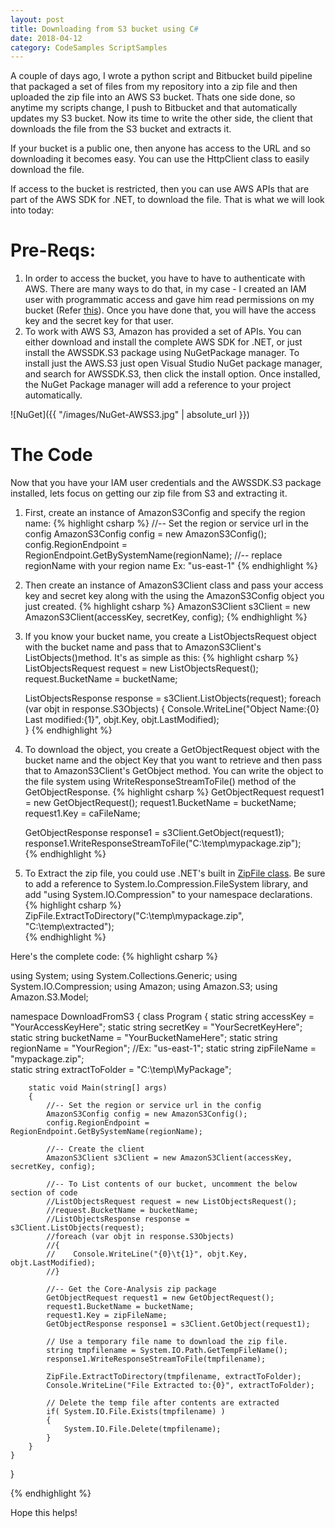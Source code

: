 ```yaml
---
layout: post
title: Downloading from S3 bucket using C#
date: 2018-04-12
category: CodeSamples ScriptSamples
---
```


A couple of days ago, I wrote a python script and Bitbucket build pipeline that packaged a set of files from my repository into a zip file and then uploaded the zip file into an AWS S3 bucket. Thats one side done, so anytime my scripts change, I push to Bitbucket and that automatically updates my S3 bucket. Now its time to write the other side, the client that downloads the file from the S3 bucket and extracts it. 

If your bucket is a public one, then anyone has access to the URL and so downloading it becomes easy. You can use the HttpClient class to easily download the file.

If access to the bucket is restricted, then you can use AWS APIs that are part of the AWS SDK for .NET, to download the file. That is what we will look into today:

# Pre-Reqs:
1. In order to access the bucket, you have to have to authenticate with AWS. There are many ways to do that, in my case - I created an IAM user with programmatic access and gave him read permissions on my bucket (Refer [this](https://docs.aws.amazon.com/IAM/latest/UserGuide/id_users_create.html)). Once you have done that, you will have the access key and the secret key for that user.  
2. To work with AWS S3, Amazon has provided a set of APIs. You can either download and install the complete AWS SDK for .NET, or just install the AWSSDK.S3 package using NuGetPackage manager. To install just the AWS.S3 just open Visual Studio NuGet package manager, and search for AWSSDK.S3, then click the install option. Once installed, the NuGet Package manager will add a reference to your project automatically.

![NuGet]({{ "/images/NuGet-AWSS3.jpg" | absolute_url }})


# The Code
Now that you have your IAM user credentials and the AWSSDK.S3 package installed, lets focus on getting our zip file from S3 and extracting it. 

1. First, create an instance of AmazonS3Config and specify the region name:
{% highlight csharp %}
    //-- Set the region or service url in the config
    AmazonS3Config config = new AmazonS3Config();
    config.RegionEndpoint = RegionEndpoint.GetBySystemName(regionName);  //-- replace regionName with your region name Ex: "us-east-1"
{% endhighlight %}
2. Then create an instance of AmazonS3Client class and pass your access key and secret key along with the using the AmazonS3Config object you just created.
{% highlight csharp %}
    AmazonS3Client s3Client = new AmazonS3Client(accessKey, secretKey, config);
{% endhighlight %} 
3. If you know your bucket name, you create a ListObjectsRequest object with the bucket name and pass that to AmazonS3Client's ListObjects()method. It's as simple as this:
{% highlight csharp %}
    ListObjectsRequest request = new ListObjectsRequest();
    request.BucketName = bucketName;

    ListObjectsResponse response = s3Client.ListObjects(request);
    foreach (var objt in response.S3Objects)
    {
        Console.WriteLine("Object Name:{0}   Last modified:{1}", objt.Key, objt.LastModified);                
    }
{% endhighlight %}  
4. To download the object, you create a GetObjectRequest object with the bucket name and the object Key that you want to retrieve and then pass that to AmazonS3Client's GetObject method. You can write the object to the file system using WriteResponseStreamToFile() method of the GetObjectResponse.
{% highlight csharp %}
    GetObjectRequest request1 = new GetObjectRequest();
    request1.BucketName = bucketName;
    request1.Key = caFileName;

    GetObjectResponse response1 = s3Client.GetObject(request1);
    response1.WriteResponseStreamToFile("C:\\temp\\mypackage.zip");    
{% endhighlight %}  
5. To Extract the zip file, you could use .NET's built in [ZipFile class](https://msdn.microsoft.com/en-us/library/system.io.compression.zipfile(v=vs.110).aspx). Be sure to add a reference to System.Io.Compression.FileSystem library, and add "using System.IO.Compression" to your namespace declarations.
{% highlight csharp %}
    ZipFile.ExtractToDirectory("C:\\temp\\mypackage.zip", "C:\\temp\\extracted");    
{% endhighlight %} 
  
  

Here's the complete code:
{% highlight csharp %}

using System;
using System.Collections.Generic;
using System.IO.Compression;
using Amazon;
using Amazon.S3;
using Amazon.S3.Model;

namespace DownloadFromS3
{
    class Program
    {
        static string accessKey = "YourAccessKeyHere";
        static string secretKey = "YourSecretKeyHere";
        static string bucketName = "YourBucketNameHere";
        static string regionName = "YourRegion"; //Ex: "us-east-1";
        static string zipFileName = "mypackage.zip";        
        static string extractToFolder = "C:\\temp\\MyPackage";

        static void Main(string[] args)
        {   
            //-- Set the region or service url in the config
            AmazonS3Config config = new AmazonS3Config();
            config.RegionEndpoint = RegionEndpoint.GetBySystemName(regionName);
            
            //-- Create the client
            AmazonS3Client s3Client = new AmazonS3Client(accessKey, secretKey, config);

            //-- To List contents of our bucket, uncomment the below section of code
            //ListObjectsRequest request = new ListObjectsRequest();
            //request.BucketName = bucketName;
            //ListObjectsResponse response = s3Client.ListObjects(request);
            //foreach (var objt in response.S3Objects)
            //{
            //    Console.WriteLine("{0}\t{1}", objt.Key, objt.LastModified);                
            //}

            //-- Get the Core-Analysis zip package
            GetObjectRequest request1 = new GetObjectRequest();
            request1.BucketName = bucketName;
            request1.Key = zipFileName;
            GetObjectResponse response1 = s3Client.GetObject(request1);

            // Use a temporary file name to download the zip file.
            string tmpfilename = System.IO.Path.GetTempFileName();            
            response1.WriteResponseStreamToFile(tmpfilename);            

            ZipFile.ExtractToDirectory(tmpfilename, extractToFolder);
            Console.WriteLine("File Extracted to:{0}", extractToFolder);

            // Delete the temp file after contents are extracted
            if( System.IO.File.Exists(tmpfilename) )
            {
                System.IO.File.Delete(tmpfilename);
            }
        }
    }
}

{% endhighlight %}

Hope this helps!
